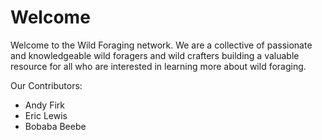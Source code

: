 # Welcome

Welcome to the Wild Foraging network. We are a collective of passionate and knowledgeable wild foragers and wild crafters building a valuable resource for all who are interested in learning more about wild foraging.

Our Contributors:

- Andy Firk
- Eric Lewis
- Bobaba Beebe
